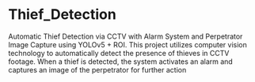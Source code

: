 # Thief_Detection
Automatic Thief Detection via CCTV with Alarm System and Perpetrator Image Capture using YOLOv5 + ROI. This project utilizes computer vision technology to automatically detect the presence of thieves in CCTV footage. When a thief is detected, the system activates an alarm and captures an image of the perpetrator for further action
